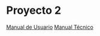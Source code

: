# Proyecto 2

<a href="https://github.com/J-Ajsivinac/LFP_S2_2023_Proyecto2_202200135/blob/main/Doc/manual%20usuario.md">Manual de Usuario</a>
<a href="https://github.com/J-Ajsivinac/LFP_S2_2023_Proyecto2_202200135/blob/main/Doc/manual%20tecnico.md">Manual Técnico</a>